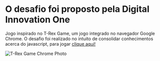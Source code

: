 # O desafio foi proposto pela Digital Innovation One
Jogo inspirado no T-Rex Game, um jogo integrado no navegador Google Chrome.
O desafio foi realizado no intuito de consolidar conhecimentos acerca do javascript, para jogar [clique aqui!](https://brgcostadev.github.io/dio-desafio-dino-game/)

![T-Rex Game Chrome Photo](https://s2.glbimg.com/LF5DAbEFQPLYV82fqwgeA2HDoJU=/0x0:695x390/984x0/smart/filters:strip_icc()/i.s3.glbimg.com/v1/AUTH_08fbf48bc0524877943fe86e43087e7a/internal_photos/bs/2019/j/B/fEjkqCTlA0BMFLzSq8Bg/como-jogar-jogo-dinossauro-google-online-tutorial.jpg)
